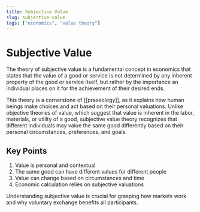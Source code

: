 ```yaml
---
title: Subjective Value
slug: subjective-value
tags: ["economics", "value theory"]
---
```


# Subjective Value

The theory of subjective value is a fundamental concept in economics that states that the value of a good or service is not determined by any inherent property of the good or service itself, but rather by the importance an individual places on it for the achievement of their desired ends.

This theory is a cornerstone of [[praxeology]], as it explains how human beings make choices and act based on their personal valuations. Unlike objective theories of value, which suggest that value is inherent in the labor, materials, or utility of a good, subjective value theory recognizes that different individuals may value the same good differently based on their personal circumstances, preferences, and goals.

## Key Points

1. Value is personal and contextual
2. The same good can have different values for different people
3. Value can change based on circumstances and time
4. Economic calculation relies on subjective valuations

Understanding subjective value is crucial for grasping how markets work and why voluntary exchange benefits all participants.
